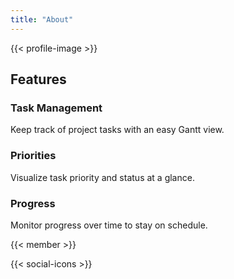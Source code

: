 ```yaml
---
title: "About"
---
```


{{< profile-image >}}

## Features

<div class="features-list">

### Task Management
<div class="feature-item">
Keep track of project tasks with an easy Gantt view.
</div>

### Priorities
<div class="feature-item">
Visualize task priority and status at a glance.
</div>

### Progress
<div class="feature-item">
Monitor progress over time to stay on schedule.
</div>

</div>

{{< member >}}

{{< social-icons >}}
